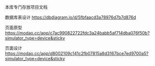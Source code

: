 本库专门存放项目文档

数据库表设计 https://dbdiagram.io/d/5fbfaacd3a78976d7b7d876d

页面原型 https://modao.cc/app/c7ac990822722fdc3a24babb5af714dba076f50b?simulator_type=device&sticky

页面设计 https://modao.cc/app/d8002109c141c2fb07815a8d3167bce7ed9700a5?simulator_type=device&sticky